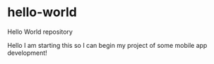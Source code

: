 # hello-world
Hello World repository


Hello I am starting this so I can begin my project of some mobile app development! 
